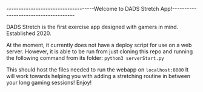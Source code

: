 ------------------------------------Welcome to DADS Stretch App!--------------------------------------

DADS Stretch is the first exercise app designed with gamers in mind. Established 2020.

At the moment, it currently does not have a deploy script for use on a web server.
However, it is able to be run from just cloning this repo and running the following command from its folder:
`python3 serverStart.py`



This should host the files needed to run the webapp on `localhost:8080`
It will work towards helping you with adding a stretching routine in between your long gaming sessions!
Enjoy!